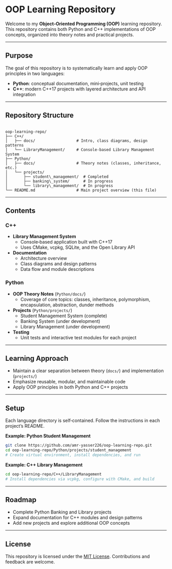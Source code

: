 # OOP Learning Repository

Welcome to my **Object‑Oriented Programming (OOP)** learning repository.  
This repository contains both Python and C++ implementations of OOP concepts, organized into theory notes and practical projects.

---

## Purpose

The goal of this repository is to systematically learn and apply OOP principles in two languages:

- **Python**: conceptual documentation, mini‑projects, unit testing  
- **C++**: modern C++17 projects with layered architecture and API integration  

---

## Repository Structure

```

oop-learning-repo/
├── C++/
│   ├── docs/                  # Intro, class diagrams, design patterns
│   └── LibraryManagement/     # Console‑based Library Management System
├── Python/
│   ├── docs/                  # Theory notes (classes, inheritance, etc.)
│   └── projects/
│       ├── student\_management/  # Completed
│       ├── banking\_system/      # In progress
│       └── library\_management/  # In progress
└── README.md                  # Main project overview (this file)

````

---

## Contents

### C++

- **Library Management System**  
  - Console‑based application built with C++17  
  - Uses CMake, vcpkg, SQLite, and the Open Library API  
- **Documentation**  
  - Architecture overview  
  - Class diagrams and design patterns  
  - Data flow and module descriptions  

### Python

- **OOP Theory Notes** (`Python/docs/`)  
  - Coverage of core topics: classes, inheritance, polymorphism, encapsulation, abstraction, dunder methods  
- **Projects** (`Python/projects/`)  
  - Student Management System (complete)  
  - Banking System (under development)  
  - Library Management (under development)  
- **Testing**  
  - Unit tests and interactive test modules for each project  

---

## Learning Approach

- Maintain a clear separation between theory (`docs/`) and implementation (`projects/`)  
- Emphasize reusable, modular, and maintainable code  
- Apply OOP principles in both Python and C++ projects  

---

## Setup

Each language directory is self‑contained. Follow the instructions in each project’s README.

**Example: Python Student Management**  
```bash
git clone https://github.com/amr-yasser226/oop-learning-repo.git
cd oop-learning-repo/Python/projects/student_management
# Create virtual environment, install dependencies, and run
````

**Example: C++ Library Management**

```bash
cd oop-learning-repo/C++/LibraryManagement
# Install dependencies via vcpkg, configure with CMake, and build
```

---

## Roadmap

* Complete Python Banking and Library projects
* Expand documentation for C++ modules and design patterns
* Add new projects and explore additional OOP concepts

---

## License

This repository is licensed under the [MIT License](LICENSE).
Contributions and feedback are welcome.

